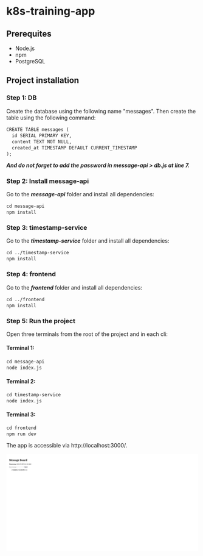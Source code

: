 # k8s-training-app

## Prerequites
- Node.js
- npm
- PostgreSQL

## Project installation

### Step 1: DB
Create the database using the following name "messages". Then create the table using the following command:

```
CREATE TABLE messages (
  id SERIAL PRIMARY KEY,
  content TEXT NOT NULL,
  created_at TIMESTAMP DEFAULT CURRENT_TIMESTAMP
);
```

***And do not forget to add the password in message-api > db.js at line 7.***

### Step 2: Install message-api
Go to the ***message-api*** folder and install all dependencies:

```
cd message-api
npm install
```

### Step 3: timestamp-service
Go to the ***timestamp-service*** folder and install all dependencies:

```
cd ../timestamp-service
npm install
```

### Step 4: frontend
Go to the ***frontend*** folder and install all dependencies:

```
cd ../frontend
npm install
```

### Step 5: Run the project

Open three terminals from the root of the project and in each cli:

#### Terminal 1:
```
cd message-api
node index.js
```

#### Terminal 2:
```
cd timestamp-service
node index.js
```

#### Terminal 3:
```
cd frontend
npm run dev
```

The app is accessible via http://localhost:3000/.

![alt text](screenshots/image.png)